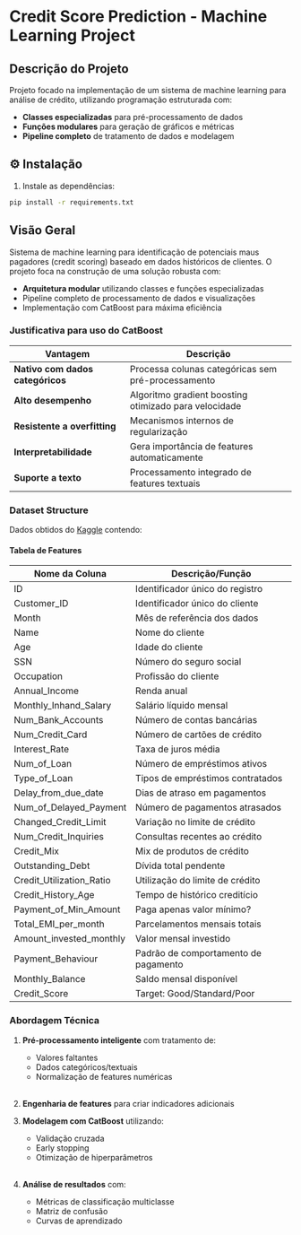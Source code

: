 # Credit Score Prediction - Machine Learning Project

## Descrição do Projeto
Projeto focado na implementação de um sistema de machine learning para análise de crédito, utilizando programação estruturada com:

- **Classes especializadas** para pré-processamento de dados  
- **Funções modulares** para geração de gráficos e métricas  
- **Pipeline completo** de tratamento de dados e modelagem  


## ⚙️ Instalação
1. Instale as dependências:
```bash
pip install -r requirements.txt
```


## Visão Geral
Sistema de machine learning para identificação de potenciais maus pagadores (credit scoring) baseado em dados históricos de clientes. O projeto foca na construção de uma solução robusta com:

- **Arquitetura modular** utilizando classes e funções especializadas
- Pipeline completo de processamento de dados e visualizações
- Implementação com CatBoost para máxima eficiência

### Justificativa para uso do CatBoost
| Vantagem | Descrição |
|----------|-----------|
| **Nativo com dados categóricos** | Processa colunas categóricas sem pré-processamento |
| **Alto desempenho** | Algoritmo gradient boosting otimizado para velocidade |
| **Resistente a overfitting** | Mecanismos internos de regularização |
| **Interpretabilidade** | Gera importância de features automaticamente |
| **Suporte a texto** | Processamento integrado de features textuais |

### Dataset Structure
Dados obtidos do [Kaggle](https://www.kaggle.com/datasets/parisrohan/credit-score-classification) contendo:

#### Tabela de Features
| Nome da Coluna | Descrição/Função |
|----------------|------------------|
| ID | Identificador único do registro |
| Customer_ID | Identificador único do cliente |
| Month | Mês de referência dos dados |
| Name | Nome do cliente |
| Age | Idade do cliente |
| SSN | Número do seguro social |
| Occupation | Profissão do cliente |
| Annual_Income | Renda anual |
| Monthly_Inhand_Salary | Salário líquido mensal |
| Num_Bank_Accounts | Número de contas bancárias |
| Num_Credit_Card | Número de cartões de crédito |
| Interest_Rate | Taxa de juros média |
| Num_of_Loan | Número de empréstimos ativos |
| Type_of_Loan | Tipos de empréstimos contratados |
| Delay_from_due_date | Dias de atraso em pagamentos |
| Num_of_Delayed_Payment | Número de pagamentos atrasados |
| Changed_Credit_Limit | Variação no limite de crédito |
| Num_Credit_Inquiries | Consultas recentes ao crédito |
| Credit_Mix | Mix de produtos de crédito |
| Outstanding_Debt | Dívida total pendente |
| Credit_Utilization_Ratio | Utilização do limite de crédito |
| Credit_History_Age | Tempo de histórico creditício |
| Payment_of_Min_Amount | Paga apenas valor mínimo? |
| Total_EMI_per_month | Parcelamentos mensais totais |
| Amount_invested_monthly | Valor mensal investido |
| Payment_Behaviour | Padrão de comportamento de pagamento |
| Monthly_Balance | Saldo mensal disponível |
| Credit_Score | Target: Good/Standard/Poor |

### Abordagem Técnica
1. **Pré-processamento inteligente** com tratamento de:
   - Valores faltantes
   - Dados categóricos/textuais
   - Normalização de features numéricas <br><br>

2. **Engenharia de features** para criar indicadores adicionais 

3. **Modelagem com CatBoost** utilizando:
   - Validação cruzada
   - Early stopping
   - Otimização de hiperparâmetros <br><br>

4. **Análise de resultados** com:
   - Métricas de classificação multiclasse
   - Matriz de confusão
   - Curvas de aprendizado
